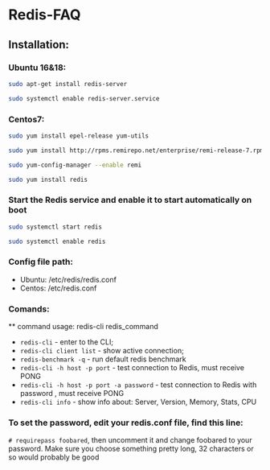 # Redis-FAQ
## Installation:
### Ubuntu 16&18:
```sh 
sudo apt-get install redis-server 
```
```sh
sudo systemctl enable redis-server.service
```
### Centos7:
```sh
sudo yum install epel-release yum-utils
```
```sh
sudo yum install http://rpms.remirepo.net/enterprise/remi-release-7.rpm
```
```sh
sudo yum-config-manager --enable remi
```
```sh
sudo yum install redis
```
### Start the Redis service and enable it to start automatically on boot
```sh
sudo systemctl start redis
```
```sh
sudo systemctl enable redis
```
### Config file path:
* Ubuntu: /etc/redis/redis.conf
* Centos: /etc/redis.conf
### Comands:
** command usage: redis-cli redis_command
* `redis-cli` - enter to the CLI;
* `redis-cli client list` - show active connection;
* `redis-benchmark -q` - run default redis benchmark
* `redis-cli -h host -p port` - test connection to Redis, must receive PONG
* `redis-cli -h host -p port -a password` - test connection to Redis with password , must receive PONG
* `redis-cli info` - show info about: Server, Version, Memory, Stats, CPU

### To set the password, edit your redis.conf file, find this line: 
`# requirepass foobared`, then uncomment it and change foobared to your password. Make sure you choose something pretty long, 32 characters or so would probably be good
